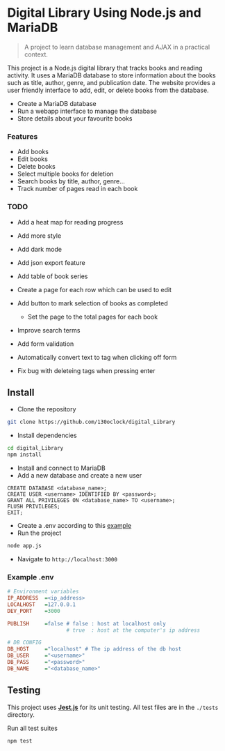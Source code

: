 # Digital Library Using Node.js and MariaDB

> A project to learn database management and AJAX in a practical context.

This project is a Node.js digital library that tracks books and reading activity. It uses a MariaDB database to store information about the books such as title, author, genre, and publication date. The website provides a user friendly interface to add, edit, or delete books from the database.

- Create a MariaDB database
- Run a webapp interface to manage the database
- Store details about your favourite books

### Features

- Add books
- Edit books
- Delete books
- Select multiple books for deletion
- Search books by title, author, genre...
- Track number of pages read in each book

### TODO

- Add a heat map for reading progress
- Add more style
- Add dark mode
- Add json export feature
- Add table of book series

- Create a page for each row which can be used to edit
- Add button to mark selection of books as completed
    - Set the page to the total pages for each book
- Improve search terms
- Add form validation
- Automatically convert text to tag when clicking off form
- Fix bug with deleteing tags when pressing enter

## Install

- Clone the repository
```bash
git clone https://github.com/130oclock/digital_Library
```
- Install dependencies
```bash
cd digital_Library
npm install
```
- Install and connect to MariaDB
- Add a new database and create a new user
```
CREATE DATABASE <database_name>;
CREATE USER <username> IDENTIFIED BY <password>;
GRANT ALL PRIVILEGES ON <database_name> TO <username>;
FLUSH PRIVILEGES;
EXIT;
```
- Create a .env according to this [example](#example-env)
- Run the project
```bash
node app.js
```
- Navigate to `http://localhost:3000`

### Example .env

```ini
# Environment variables
IP_ADDRESS  =<ip_address>
LOCALHOST   =127.0.0.1
DEV_PORT    =3000

PUBLISH     =false # false : host at localhost only
                   # true  : host at the computer's ip address

# DB CONFIG
DB_HOST     ="localhost" # The ip address of the db host
DB_USER     ="<username>"
DB_PASS     ="<password>"
DB_NAME     ="<database_name>"
```

## Testing

This project uses **[Jest.js](https://jestjs.io)** for its unit testing.
All test files are in the `./tests` directory.

Run all test suites
```
npm test
```
